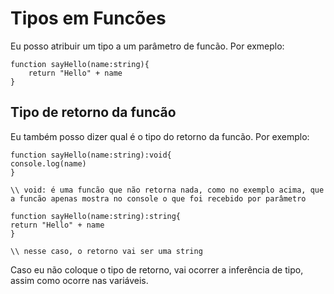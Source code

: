 # Tipos em Funcões

Eu posso atribuir um tipo a um parâmetro de funcão. Por exmeplo:

```
function sayHello(name:string){
    return "Hello" + name
}
```

## Tipo de retorno da funcão

Eu também posso dizer qual é o tipo do retorno da funcão. Por exemplo:

```
function sayHello(name:string):void{
console.log(name)
}

\\ void: é uma funcão que não retorna nada, como no exemplo acima, que a funcão apenas mostra no console o que foi recebido por parâmetro

```

```
function sayHello(name:string):string{
return "Hello" + name
}

\\ nesse caso, o retorno vai ser uma string

```

Caso eu não coloque o tipo de retorno, vai ocorrer a inferência de tipo, assim como ocorre nas variáveis. 